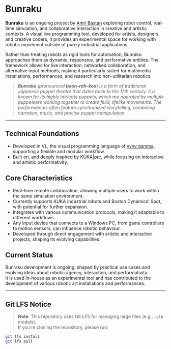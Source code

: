 # Bunraku

**Bunraku** is an ongoing project by [Amir Bastan](https://amirbastan.com/) exploring robot control, real-time simulation, and collaborative interaction in creative and artistic contexts. A visual live programming tool, developed for artists, designers, and creative coders, it provides an experimental space for working with robotic movement outside of purely industrial applications.

Rather than treating robots as rigid tools for automation, Bunraku approaches them as dynamic, responsive, and performative entities. The framework allows for live interaction, networked collaboration, and alternative input methods, making it particularly suited for multimedia installations, performances, and research into non-utilitarian robotics.

> _**Bunraku** (pronounced **boon-rah-koo**) is a form of traditional Japanese puppet theatre that dates back to the 17th century. It is known for its highly intricate puppets, which are operated by multiple puppeteers working together to create fluid, lifelike movements. The performances often feature synchronized storytelling, combining narration, music, and precise puppet manipulation._

---

## Technical Foundations

- Developed in VL, the visual programming language of [vvvv gamma](http://vvvv.org), supporting a flexible and modular workflow.  
- Built on, and deeply inspired by [KUKA|prc](https://robotsinarchitecture.org/), while focusing on interactive and artistic performativity.

## Core Characteristics

- Real-time remote collaboration, allowing multiple users to work within the same simulation environment.  
- Currently supports KUKA industrial robots and Boston Dynamics’ Spot, with potential for further expansion.  
- Integrates with various communication protocols, making it adaptable to different workflows.  
- Any input device that connects to a Windows PC, from game controllers to motion sensors, can influence robotic behaviour.  
- Developed through direct engagement with artistic and interactive projects, shaping its evolving capabilities.

## Current Status

Bunraku development is ongoing, shaped by practical use cases and evolving ideas about robotic agency, interaction, and performativity.  
It is used in-house as an experimental tool and has contributed to the development of various robotic art installations and performances.

---

## Git LFS Notice

> **Note**: This repository uses Git LFS for managing large files (e.g., `.glb` models).  
> If you're cloning the repository, please run:

```bash
git lfs install
git lfs pull
